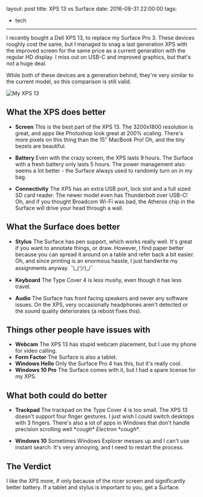 layout: post
title: XPS 13 vs Surface
date: 2016-08-31 22:00:00
tags:
- tech
---
I recently bought a Dell XPS 13, to replace my Surface Pro 3. These devices roughly cost the same, but I managed to snag a last generation XPS with the improved screen for the same price as a current generation with the regular HD display. I miss out on USB-C and improved graphics, but that's not a huge deal.

While both of these devices are a generation behind, they're very similar to the current model, so this comparison is still valid.

![My XPS 13](/images/xps13.jpg)

## What the XPS does better
- **Screen** This is the best part of the XPS 13. The 3200x1800 resolution is great, and apps like Photoshop look great at 200% scaling. There's more pixels on this thing than the 15" MacBook Pro! Oh, and the tiny bezels are beautiful.

- **Battery** Even with the crazy screen, the XPS lasts 9 hours. The Surface with a fresh battery only lasts 5 hours. The power management also seems a lot better - the Surface always used to randomly turn on in my bag.

- **Connectivity** The XPS has an extra USB port, lock slot and a full sized SD card reader. The newer model even has Thunderbolt over USB-C! Oh, and if you thought Broadcom Wi-Fi was bad, the Atheros chip in the Surface will drive your head through a wall.

## What the Surface does better
- **Stylus** The Surface has pen support, which works really well. It's great if you want to annotate things, or draw. However, I find paper better because you can spread it around on a table and refer back a bit easier. Oh, and since printing is an enormous hassle, I just handwrite my assignments anyway. ¯\\\_(ツ)_/¯

- **Keyboard** The Type Cover 4 is less mushy, even though it has less travel.

- **Audio** The Surface has front facing speakers and never any software issues. On the XPS, very occasionally headphones aren't detected or the sound quality deteriorates (a reboot fixes this).

## Things other people have issues with
- **Webcam** The XPS 13 has stupid webcam placement, but I use my phone for video calling.
- **Form Factor** The Surface is also a tablet.
- **Windows Hello** Only the Surface Pro 4 has this, but it's really cool.
- **Windows 10 Pro** The Surface comes with it, but I had a spare license for my XPS.

## What both could do better
- **Trackpad** The trackpad on the Type Cover 4 is too small. The XPS 13 doesn't support four finger gestures. I just wish I could switch desktops with 3 fingers. There's also a lot of apps in Windows that don't handle precision scrolling well \**cough*\* *Electron* \**cough*\*.

- **Windows 10** Sometimes Windows Explorer messes up and I can't use instant search. It's very annoying, and I need to restart the process.

## The Verdict
I like the XPS more, if only because of the nicer screen and significantly better battery. If a tablet and stylus is important to you, get a Surface.